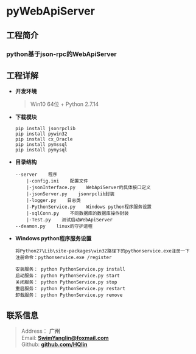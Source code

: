 # pyWebApiServer

## 工程简介

### python基于json-rpc的WebApiServer

## 工程详解

- **开发环境**
	
  > Win10 64位 + Python 2.7.14
  
- **下载模块**
  ```
  pip install jsonrpclib
  pip install pywin32
  pip install cx_Oracle
  pip install pymssql
  pip install pymysql
  ```
- **目录结构** 
  ```
  --server    程序
      |-config.ini    配置文件
      |-jsonInterface.py    WebApiServer的具体接口定义
      |-jsonServer.py    jsonrpclib封装
      |-logger.py    日志类
      |-PythonService.py    Windows python程序服务设置
      |-sqlConn.py    不同数据库的数据库操作封装
      |-Test.py    测试启动WebApiServer
  --deamon.py    linux的守护进程
  ```
- **Windows python程序服务设置**
  ```
  将Python27\Lib\site-packages\win32路径下的pythonservice.exe注册一下
  注册命令：pythonservice.exe /register

  安装服务： python PythonService.py install
  启动服务： python PythonService.py start
  关闭服务： python PythonService.py stop
  重启服务： python PythonService.py restart
  卸载服务： python PythonService.py remove
  ```
## 联系信息

> Address：     **广州**  
> Email:        [**SwimYanglin@foxmail.com**][email-addr]  
> Github:       [**github.com/HQlin**][github-site]  

[email-addr]: mailto:SwimYanglin@foxmail.com
[github-site]: https://github.com/HQlin
